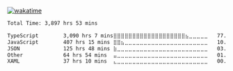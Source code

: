 <!--
**dtrongphuc/dtrongphuc** is a ✨ _special_ ✨ repository because its `README.md` (this file) appears on your GitHub profile.
!-->
[![wakatime](https://wakatime.com/badge/user/19f37c26-4c85-41ed-98e4-55318600a1cf.svg)](https://wakatime.com/@19f37c26-4c85-41ed-98e4-55318600a1cf)
<!--START_SECTION:waka-->

```txt
Total Time: 3,897 hrs 53 mins

TypeScript        3,090 hrs 7 mins⣿⣿⣿⣿⣿⣿⣿⣿⣿⣿⣿⣿⣿⣿⣿⣿⣿⣿⣿⣦⣀⣀⣀⣀⣀   77.98 %
JavaScript        407 hrs 15 mins ⣿⣿⣦⣀⣀⣀⣀⣀⣀⣀⣀⣀⣀⣀⣀⣀⣀⣀⣀⣀⣀⣀⣀⣀⣀   10.28 %
JSON              125 hrs 48 mins ⣷⣀⣀⣀⣀⣀⣀⣀⣀⣀⣀⣀⣀⣀⣀⣀⣀⣀⣀⣀⣀⣀⣀⣀⣀   03.17 %
Other             64 hrs 54 mins  ⣤⣀⣀⣀⣀⣀⣀⣀⣀⣀⣀⣀⣀⣀⣀⣀⣀⣀⣀⣀⣀⣀⣀⣀⣀   01.64 %
XAML              37 hrs 10 mins  ⣄⣀⣀⣀⣀⣀⣀⣀⣀⣀⣀⣀⣀⣀⣀⣀⣀⣀⣀⣀⣀⣀⣀⣀⣀   00.94 %
```

<!--END_SECTION:waka-->
